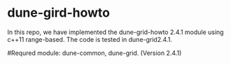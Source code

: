 # dune-gird-howto
In this repo, we have implemented the dune-grid-howto 2.4.1 module using c++11 range-based. The code is tested in dune-grid2.4.1.

#Requred module: dune-common, dune-grid. (Version 2.4.1)
